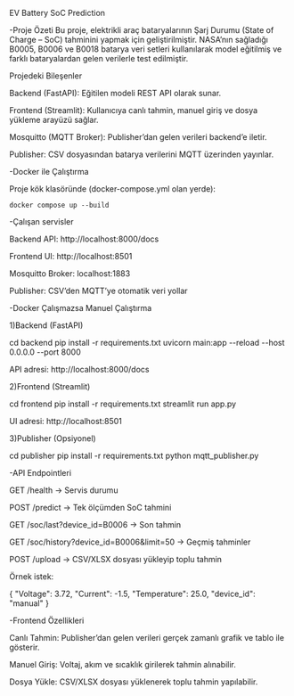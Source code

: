  EV Battery SoC Prediction
 
 -Proje Özeti
Bu proje, elektrikli araç bataryalarının Şarj Durumu (State of Charge – SoC) tahminini yapmak için geliştirilmiştir.
NASA’nın sağladığı B0005, B0006 ve B0018 batarya veri setleri kullanılarak model eğitilmiş ve farklı bataryalardan gelen verilerle test edilmiştir.

Projedeki Bileşenler

Backend (FastAPI): Eğitilen modeli REST API olarak sunar.

Frontend (Streamlit): Kullanıcıya canlı tahmin, manuel giriş ve dosya yükleme arayüzü sağlar.

Mosquitto (MQTT Broker): Publisher’dan gelen verileri backend’e iletir.

Publisher: CSV dosyasından batarya verilerini MQTT üzerinden yayınlar.


 -Docker ile Çalıştırma
 
Proje kök klasöründe (docker-compose.yml olan yerde):

    docker compose up --build

    
-Çalışan servisler

Backend API: http://localhost:8000/docs

Frontend UI: http://localhost:8501

Mosquitto Broker: localhost:1883

Publisher: CSV’den MQTT’ye otomatik veri yollar



 -Docker Çalışmazsa Manuel Çalıştırma

1)Backend (FastAPI)


cd backend
pip install -r requirements.txt
uvicorn main:app --reload --host 0.0.0.0 --port 8000



 API adresi: http://localhost:8000/docs


2)Frontend (Streamlit)


cd frontend
pip install -r requirements.txt
streamlit run app.py


UI adresi: http://localhost:8501

3)Publisher (Opsiyonel)


cd publisher
pip install -r requirements.txt
python mqtt_publisher.py


-API Endpointleri

GET /health → Servis durumu

POST /predict → Tek ölçümden SoC tahmini

GET /soc/last?device_id=B0006 → Son tahmin

GET /soc/history?device_id=B0006&limit=50 → Geçmiş tahminler

POST /upload → CSV/XLSX dosyası yükleyip toplu tahmin



Örnek istek:

{
  "Voltage": 3.72,
  "Current": -1.5,
  "Temperature": 25.0,
  "device_id": "manual"
}

-Frontend Özellikleri
 
 Canlı Tahmin: Publisher’dan gelen verileri gerçek zamanlı grafik ve tablo ile gösterir.

 Manuel Giriş: Voltaj, akım ve sıcaklık girilerek tahmin alınabilir.
 
 Dosya Yükle: CSV/XLSX dosyası yüklenerek toplu tahmin yapılabilir.

